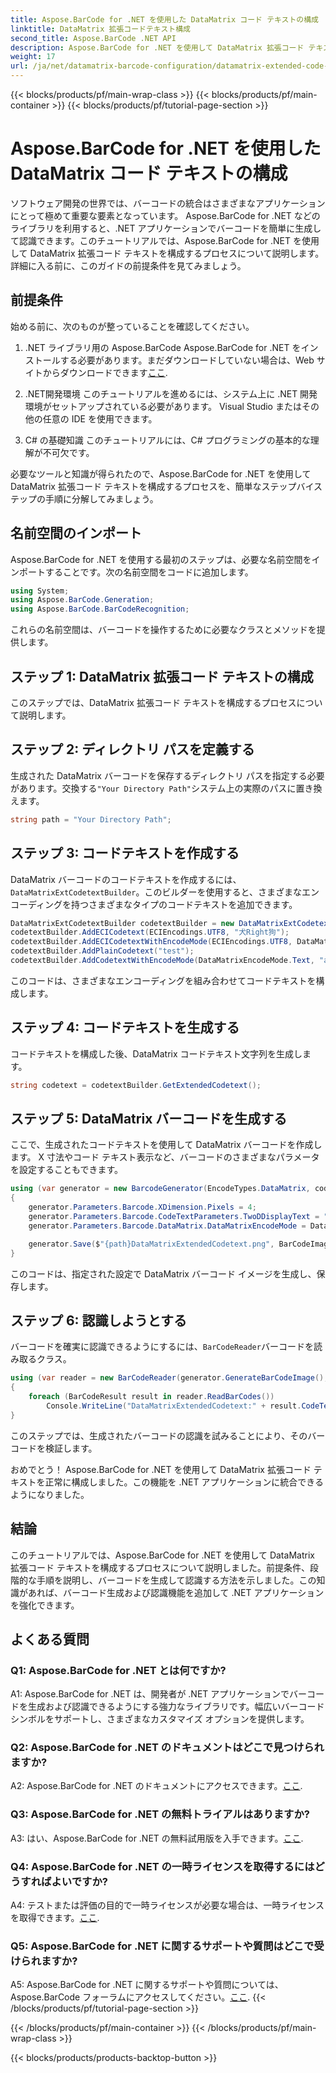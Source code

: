 ```yaml
---
title: Aspose.BarCode for .NET を使用した DataMatrix コード テキストの構成
linktitle: DataMatrix 拡張コードテキスト構成
second_title: Aspose.BarCode .NET API
description: Aspose.BarCode for .NET を使用して DataMatrix 拡張コード テキストを構成する方法を学びます。バーコードを生成、認識し、.NET アプリケーションに統合します。
weight: 17
url: /ja/net/datamatrix-barcode-configuration/datamatrix-extended-code-text-configuration/
---
```


{{< blocks/products/pf/main-wrap-class >}}
{{< blocks/products/pf/main-container >}}
{{< blocks/products/pf/tutorial-page-section >}}

# Aspose.BarCode for .NET を使用した DataMatrix コード テキストの構成

ソフトウェア開発の世界では、バーコードの統合はさまざまなアプリケーションにとって極めて重要な要素となっています。 Aspose.BarCode for .NET などのライブラリを利用すると、.NET アプリケーションでバーコードを簡単に生成して認識できます。このチュートリアルでは、Aspose.BarCode for .NET を使用して DataMatrix 拡張コード テキストを構成するプロセスについて説明します。詳細に入る前に、このガイドの前提条件を見てみましょう。

## 前提条件

始める前に、次のものが整っていることを確認してください。

1. .NET ライブラリ用の Aspose.BarCode
Aspose.BarCode for .NET をインストールする必要があります。まだダウンロードしていない場合は、Web サイトからダウンロードできます[ここ](https://releases.aspose.com/barcode/net/).

2. .NET開発環境
このチュートリアルを進めるには、システム上に .NET 開発環境がセットアップされている必要があります。 Visual Studio またはその他の任意の IDE を使用できます。

3. C# の基礎知識
このチュートリアルには、C# プログラミングの基本的な理解が不可欠です。

必要なツールと知識が得られたので、Aspose.BarCode for .NET を使用して DataMatrix 拡張コード テキストを構成するプロセスを、簡単なステップバイステップの手順に分解してみましょう。

## 名前空間のインポート

Aspose.BarCode for .NET を使用する最初のステップは、必要な名前空間をインポートすることです。次の名前空間をコードに追加します。

```csharp
using System;
using Aspose.BarCode.Generation;
using Aspose.BarCode.BarCodeRecognition;
```

これらの名前空間は、バーコードを操作するために必要なクラスとメソッドを提供します。

## ステップ 1: DataMatrix 拡張コード テキストの構成

このステップでは、DataMatrix 拡張コード テキストを構成するプロセスについて説明します。

## ステップ 2: ディレクトリ パスを定義する

生成された DataMatrix バーコードを保存するディレクトリ パスを指定する必要があります。交換する`"Your Directory Path"`システム上の実際のパスに置き換えます。

```csharp
string path = "Your Directory Path";
```

## ステップ 3: コードテキストを作成する

DataMatrix バーコードのコードテキストを作成するには、`DataMatrixExtCodetextBuilder`。このビルダーを使用すると、さまざまなエンコーディングを持つさまざまなタイプのコードテキストを追加できます。

```csharp
DataMatrixExtCodetextBuilder codetextBuilder = new DataMatrixExtCodetextBuilder();
codetextBuilder.AddECICodetext(ECIEncodings.UTF8, "犬Right狗");
codetextBuilder.AddECICodetextWithEncodeMode(ECIEncodings.UTF8, DataMatrixEncodeMode.C40, "ABCDE");
codetextBuilder.AddPlainCodetext("test");
codetextBuilder.AddCodetextWithEncodeMode(DataMatrixEncodeMode.Text, "abcde");
```

このコードは、さまざまなエンコーディングを組み合わせてコードテキストを構成します。

## ステップ 4: コードテキストを生成する

コードテキストを構成した後、DataMatrix コードテキスト文字列を生成します。

```csharp
string codetext = codetextBuilder.GetExtendedCodetext();
```

## ステップ 5: DataMatrix バーコードを生成する

ここで、生成されたコードテキストを使用して DataMatrix バーコードを作成します。 X 寸法やコード テキスト表示など、バーコードのさまざまなパラメータを設定することもできます。

```csharp
using (var generator = new BarcodeGenerator(EncodeTypes.DataMatrix, codetext))
{
    generator.Parameters.Barcode.XDimension.Pixels = 4;
    generator.Parameters.Barcode.CodeTextParameters.TwoDDisplayText = "Extended Codetext";
    generator.Parameters.Barcode.DataMatrix.DataMatrixEncodeMode = DataMatrixEncodeMode.ExtendedCodetext;

    generator.Save($"{path}DataMatrixExtendedCodetext.png", BarCodeImageFormat.Png);
}
```

このコードは、指定された設定で DataMatrix バーコード イメージを生成し、保存します。

## ステップ 6: 認識しようとする

バーコードを確実に認識できるようにするには、`BarCodeReader`バーコードを読み取るクラス。

```csharp
using (var reader = new BarCodeReader(generator.GenerateBarCodeImage(), DecodeType.DataMatrix))
{
    foreach (BarCodeResult result in reader.ReadBarCodes())
        Console.WriteLine("DataMatrixExtendedCodetext:" + result.CodeText);
}
```

このステップでは、生成されたバーコードの認識を試みることにより、そのバーコードを検証します。

おめでとう！ Aspose.BarCode for .NET を使用して DataMatrix 拡張コード テキストを正常に構成しました。この機能を .NET アプリケーションに統合できるようになりました。

## 結論

このチュートリアルでは、Aspose.BarCode for .NET を使用して DataMatrix 拡張コード テキストを構成するプロセスについて説明しました。前提条件、段階的な手順を説明し、バーコードを生成して認識する方法を示しました。この知識があれば、バーコード生成および認識機能を追加して .NET アプリケーションを強化できます。

## よくある質問

### Q1: Aspose.BarCode for .NET とは何ですか?

A1: Aspose.BarCode for .NET は、開発者が .NET アプリケーションでバーコードを生成および認識できるようにする強力なライブラリです。幅広いバーコード シンボルをサポートし、さまざまなカスタマイズ オプションを提供します。

### Q2: Aspose.BarCode for .NET のドキュメントはどこで見つけられますか?

A2: Aspose.BarCode for .NET のドキュメントにアクセスできます。[ここ](https://reference.aspose.com/barcode/net/).

### Q3: Aspose.BarCode for .NET の無料トライアルはありますか?

 A3: はい、Aspose.BarCode for .NET の無料試用版を入手できます。[ここ](https://releases.aspose.com/).

### Q4: Aspose.BarCode for .NET の一時ライセンスを取得するにはどうすればよいですか?

 A4: テストまたは評価の目的で一時ライセンスが必要な場合は、一時ライセンスを取得できます。[ここ](https://purchase.aspose.com/temporary-license/).

### Q5: Aspose.BarCode for .NET に関するサポートや質問はどこで受けられますか?

 A5: Aspose.BarCode for .NET に関するサポートや質問については、Aspose.BarCode フォーラムにアクセスしてください。[ここ](https://forum.aspose.com/c/barcode/13).
{{< /blocks/products/pf/tutorial-page-section >}}

{{< /blocks/products/pf/main-container >}}
{{< /blocks/products/pf/main-wrap-class >}}

{{< blocks/products/products-backtop-button >}}
